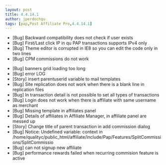 ```yaml
---
layout: post
title: 4.4.14.1
author: jperdochqu
tags: [pap,Post Affiliate Pro,4.4.14.1]
---
```


- [Bug] Backward compatibility does not check if user exists
- [Bug] First/Last click IP in qu PAP transactions supports IPv4 only
- [Bug] Theme editor is corrupted in IE8 so you can edit the code only in two lines
- [Bug] CPM commissions do not work

<!--more-->

- [Bug] banners grid loading too long
- [Bug] error LOG
- [Story] insert parentuserid variable to mail templates
- [Bug] Site replication does not work when there is a blank line in replication files
- [Bug] In transaction detail is not possible to set all types of transactions
- [Bug] Login does not work when there is affiliate with same username as merchant
- [Bug] Missing template in affiliates panel
- [Bug] Details of affiliates in Affiliate Manager, in affiliate panel are messed up
- [Story] Change title of parent transaction in add commission dialog
- [Bug] Notice: Undefined variable: context in /home/qualityc/public_html/affiliate/include/Pap/Features/SplitCommissions/SplitCommissio
- [Bug] can not signup new affiliate
- [Bug] performance rewards failed when recurring commision feature is active
